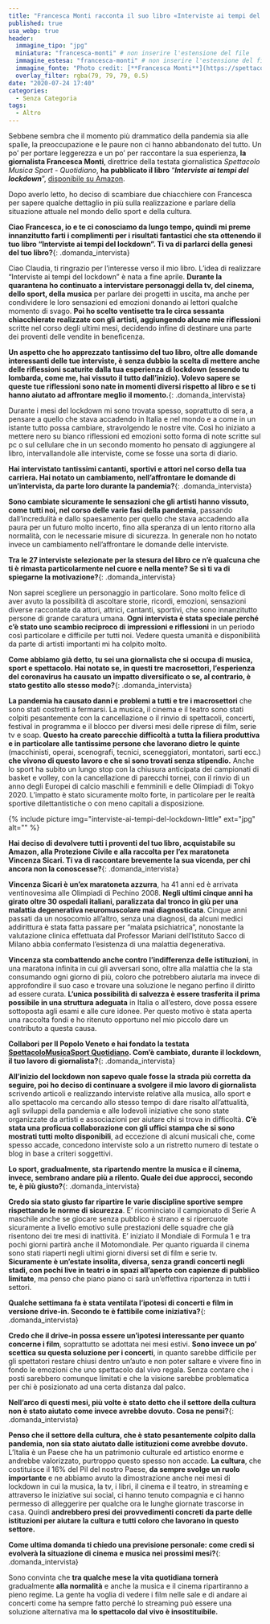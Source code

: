 ```yaml
---
title: "Francesca Monti racconta il suo libro «Interviste ai tempi del lockdown»"
published: true
usa_webp: true
header:
  immagine_tipo: "jpg"
  miniatura: "francesca-monti" # non inserire l'estensione del file
  immagine_estesa: "francesca-monti" # non inserire l'estensione del file
  immagine_fonte: "Photo credit: [**Francesca Monti**](https://spettacolomusicasport.com/)"
  overlay_filter: rgba(79, 79, 79, 0.5)
date: "2020-07-24 17:40"
categories:
  - Senza Categoria
tags:
  - Altro
---
```


Sebbene sembra che il momento più drammatico della pandemia sia alle spalle, la preoccupazione e le paure non ci hanno abbandonato del tutto. Un po’ per portare leggerezza e un po’ per raccontare la sua esperienza, **la giornalista Francesca Monti**, direttrice della testata giornalistica _Spettacolo Musica Sport - Quotidiano_, **ha pubblicato il libro** “_**Interviste ai tempi del lockdown**_”, [disponibile su Amazon](https://www.amazon.it/INTERVISTE-AI-TEMPI-DEL-LOCKDOWN-ebook/dp/B089YT6J48).

Dopo averlo letto, ho deciso di scambiare due chiacchiere con Francesca per sapere qualche dettaglio in più sulla realizzazione e parlare della situazione attuale nel mondo dello sport e della cultura.

**Ciao Francesca, io e te ci conosciamo da lungo tempo, quindi mi preme innanzitutto farti i complimenti per i risultati fantastici che sta ottenendo il tuo libro “Interviste ai tempi del lockdown”. Ti va di parlarci della genesi del tuo libro?**{: .domanda_intervista}

Ciao Claudia, ti ringrazio per l’interesse verso il mio libro. L’idea di realizzare “Interviste ai tempi del lockdown” è nata a fine aprile. **Durante la quarantena ho continuato a intervistare personaggi della tv, del cinema, dello sport, della musica** per parlare dei progetti in uscita, ma anche per condividere le loro sensazioni ed emozioni donando ai lettori qualche momento di svago. **Poi ho scelto ventisette tra le circa sessanta chiacchierate realizzate con gli artisti, aggiungendo alcune mie riflessioni** scritte nel corso degli ultimi mesi, decidendo infine di destinare una parte dei proventi delle vendite in beneficenza.

**Un aspetto che ho apprezzato tantissimo del tuo libro, oltre alle domande interessanti delle tue interviste, è senza dubbio la scelta di mettere anche delle riflessioni scaturite dalla tua esperienza di lockdown (essendo tu lombarda, come me, hai vissuto il tutto dall’inizio). Volevo sapere se queste tue riflessioni sono nate in momenti diversi rispetto al libro e se ti hanno aiutato ad affrontare meglio il momento.**{: .domanda_intervista}

Durante i mesi del lockdown mi sono trovata spesso, soprattutto di sera, a pensare a quello che stava accadendo in Italia e nel mondo e a come in un istante tutto possa cambiare, stravolgendo le nostre vite. Così ho iniziato a mettere nero su bianco riflessioni ed emozioni sotto forma di note scritte sul pc o sul cellulare che in un secondo momento ho pensato di aggiungere al libro, intervallandole alle interviste, come se fosse una sorta di diario.

**Hai intervistato tantissimi cantanti, sportivi e attori nel corso della tua carriera. Hai notato un cambiamento, nell’affrontare le domande di un’intervista, da parte loro durante la pandemia?**{: .domanda_intervista}

**Sono cambiate sicuramente le sensazioni che gli artisti hanno vissuto, come tutti noi, nel corso delle varie fasi della pandemia**, passando dall’incredulità e dallo spaesamento per quello che stava accadendo alla paura per un futuro molto incerto, fino alla speranza di un lento ritorno alla normalità, con le necessarie misure di sicurezza. In generale non ho notato invece un cambiamento nell’affrontare le domande delle interviste.

**Tra le 27 interviste selezionate per la stesura del libro ce n’è qualcuna che ti è rimasta particolarmente nel cuore e nella mente? Se sì ti va di spiegarne la motivazione?**{: .domanda_intervista}

Non saprei scegliere un personaggio in particolare. Sono molto felice di aver avuto la possibilità di ascoltare storie, ricordi, emozioni, sensazioni diverse raccontate da attori, attrici, cantanti, sportivi, che sono innanzitutto persone di grande caratura umana. **Ogni intervista è stata speciale perché c’è stato uno scambio reciproco di impressioni e riflessioni** in un periodo così particolare e difficile per tutti noi. Vedere questa umanità e disponibilità da parte di artisti importanti mi ha colpito molto.

**Come abbiamo già detto, tu sei una giornalista che si occupa di musica, sport e spettacolo. Hai notato se, in questi tre macrosettori, l’esperienza del coronavirus ha causato un impatto diversificato o se, al contrario, è stato gestito allo stesso modo?**{: .domanda_intervista}

**La pandemia ha causato danni e problemi a tutti e tre i macrosettori** che sono stati costretti a fermarsi. La musica, il cinema e il teatro sono stati colpiti pesantemente con la cancellazione o il rinvio di spettacoli, concerti, festival in programma e il blocco per diversi mesi delle riprese di film, serie tv e soap. **Questo ha creato parecchie difficoltà a tutta la filiera produttiva e in particolare alle tantissime persone che lavorano dietro le quinte** (macchinisti, operai, scenografi, tecnici, sceneggiatori, montatori, sarti ecc.) **che vivono di questo lavoro e che si sono trovati senza stipendio.** Anche lo sport ha subito un lungo stop con la chiusura anticipata dei campionati di basket e volley, con la cancellazione di parecchi tornei, con il rinvio di un anno degli Europei di calcio maschili e femminili e delle Olimpiadi di Tokyo 2020. L’impatto è stato sicuramente molto forte, in particolare per le realtà sportive dilettantistiche o con meno capitali a disposizione.


{% include picture img="interviste-ai-tempi-del-lockdown-little" ext="jpg" alt="" %}

**Hai deciso di devolvere tutti i proventi del tuo libro, acquistabile su Amazon, alla Protezione Civile e alla raccolta per l’ex maratoneta Vincenza Sicari. Ti va di raccontare brevemente la sua vicenda, per chi ancora non la conoscesse?**{: .domanda_intervista}

**Vincenza Sicari è un’ex maratoneta azzurra**, ha 41 anni ed è arrivata ventinovesima alle Olimpiadi di Pechino 2008. **Negli ultimi cinque anni ha girato oltre 30 ospedali italiani, paralizzata dal tronco in giù per una malattia degenerativa neuromuscolare mai diagnosticata**. Cinque anni passati da un nosocomio all’altro, senza una diagnosi, da alcuni medici addirittura è stata fatta passare per “malata psichiatrica”, nonostante la valutazione clinica effettuata dal Professor Mariani dell’Istituto Sacco di Milano abbia confermato l’esistenza di una malattia degenerativa.

**Vincenza sta combattendo anche contro l’indifferenza delle istituzioni**, in una maratona infinita in cui gli avversari sono, oltre alla malattia che la sta consumando ogni giorno di più, coloro che potrebbero aiutarla ma invece di approfondire il suo caso e trovare una soluzione le negano perfino il diritto ad essere curata. **L’unica possibilità di salvezza è essere trasferita il prima possibile in una struttura adeguata** in Italia o all’estero, dove possa essere sottoposta agli esami e alle cure idonee. Per questo motivo è stata aperta una raccolta fondi e ho ritenuto opportuno nel mio piccolo dare un contributo a questa causa.

**Collabori per Il Popolo Veneto e hai fondato la testata [SpettacoloMusicaSport Quotidiano](https://spettacolomusicasport.com/). Com’è cambiato, durante il lockdown, il tuo lavoro di giornalista?**{: .domanda_intervista}

**All’inizio del lockdown non sapevo quale fosse la strada più corretta da seguire, poi ho deciso di continuare a svolgere il mio lavoro di giornalista** scrivendo articoli e realizzando interviste relative alla musica, allo sport e allo spettacolo ma cercando allo stesso tempo di dare risalto all’attualità, agli sviluppi della pandemia e alle lodevoli iniziative che sono state organizzate da artisti e associazioni per aiutare chi si trova in difficoltà. **C’è stata una proficua collaborazione con gli uffici stampa che si sono mostrati tutti molto disponibili**, ad eccezione di alcuni musicali che, come spesso accade, concedono interviste solo a un ristretto numero di testate o blog in base a criteri soggettivi.

**Lo sport, gradualmente, sta ripartendo mentre la musica e il cinema, invece, sembrano andare più a rilento. Quale dei due approcci, secondo te, è più giusto?**{: .domanda_intervista}

**Credo sia stato giusto far ripartire le varie discipline sportive sempre rispettando le norme di sicurezza**. E’ ricominciato il campionato di Serie A maschile anche se giocare senza pubblico è strano e si ripercuote sicuramente a livello emotivo sulle prestazioni delle squadre che già risentono dei tre mesi di inattività. E’ iniziato il Mondiale di Formula 1 e tra pochi giorni partirà anche il Motomondiale. Per quanto riguarda il cinema sono stati riaperti negli ultimi giorni diversi set di film e serie tv. **Sicuramente è un’estate insolita, diversa, senza grandi concerti negli stadi, con pochi live in teatri o in spazi all’aperto con capienze di pubblico limitate**, ma penso che piano piano ci sarà un’effettiva ripartenza in tutti i settori.

**Qualche settimana fa è stata ventilata l’ipotesi di concerti e film in versione drive-in. Secondo te è fattibile come iniziativa?**{: .domanda_intervista}

**Credo che il drive-in possa essere un’ipotesi interessante per quanto concerne i film**, soprattutto se adottata nei mesi estivi. **Sono invece un po’ scettica su questa soluzione per i concerti**, in quanto sarebbe difficile per gli spettatori restare chiusi dentro un’auto e non poter saltare e vivere fino in fondo le emozioni che uno spettacolo dal vivo regala. Senza contare che i posti sarebbero comunque limitati e che la visione sarebbe problematica per chi è posizionato ad una certa distanza dal palco.

**Nell’arco di questi mesi, più volte è stato detto che il settore della cultura non è stato aiutato come invece avrebbe dovuto. Cosa ne pensi?**{: .domanda_intervista}

**Penso che il settore della cultura, che è stato pesantemente colpito dalla pandemia, non sia stato aiutato dalle istituzioni come avrebbe dovuto.** L’Italia è un Paese che ha un patrimonio culturale ed artistico enorme e andrebbe valorizzato, purtroppo questo spesso non accade. **La cultura**, che costituisce il 16% del Pil del nostro Paese, **da sempre svolge un ruolo importante** e ne abbiamo avuto la dimostrazione anche nei mesi di lockdown in cui la musica, la tv, i libri, il cinema e il teatro, in streaming e attraverso le iniziative sui social, ci hanno tenuto compagnia e ci hanno permesso di alleggerire per qualche ora le lunghe giornate trascorse in casa. Quindi **andrebbero presi dei provvedimenti concreti da parte delle istituzioni per aiutare la cultura e tutti coloro che lavorano in questo settore.**

**Come ultima domanda ti chiedo una previsione personale: come credi si evolverà la situazione di cinema e musica nei prossimi mesi?**{: .domanda_intervista}

Sono convinta che **tra qualche mese la vita quotidiana tornerà** gradualmente **alla normalità** e anche la musica e il cinema ripartiranno a pieno regime. La gente ha voglia di vedere i film nelle sale e di andare ai concerti come ha sempre fatto perché lo streaming può essere una soluzione alternativa ma **lo spettacolo dal vivo è insostituibile.**
